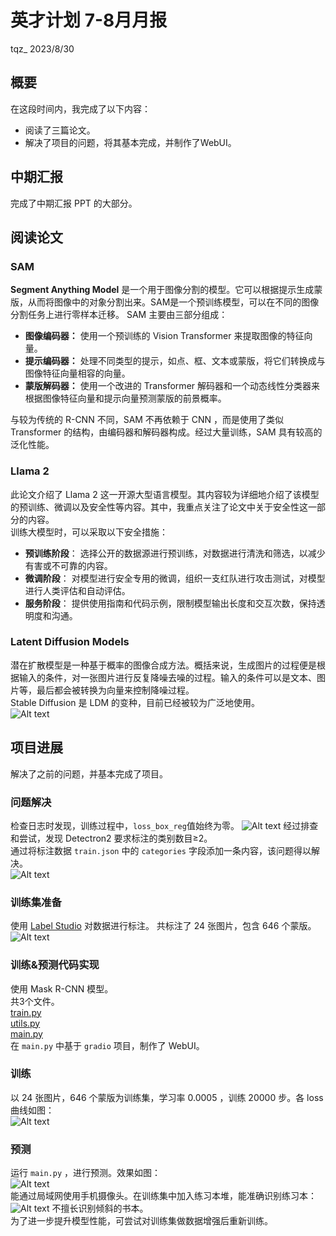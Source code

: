 # **英才计划 7-8月月报**
tqz_ 2023/8/30
## **概要**
在这段时间内，我完成了以下内容：
- 阅读了三篇论文。
- 解决了项目的问题，将其基本完成，并制作了WebUI。
## **中期汇报**
完成了中期汇报 PPT 的大部分。

## **阅读论文**
### SAM
**Segment Anything Model** 是一个用于图像分割的模型。它可以根据提示生成蒙版，从而将图像中的对象分割出来。SAM是一个预训练模型，可以在不同的图像分割任务上进行零样本迁移。 SAM 主要由三部分组成：  
 - **图像编码器：** 使用一个预训练的 Vision Transformer 来提取图像的特征向量。
 - **提示编码器：** 处理不同类型的提示，如点、框、文本或蒙版，将它们转换成与图像特征向量相容的向量。
 - **蒙版解码器：** 使用一个改进的 Transformer 解码器和一个动态线性分类器来根据图像特征向量和提示向量预测蒙版的前景概率。  

与较为传统的 R-CNN 不同，SAM 不再依赖于 CNN ，而是使用了类似 Transformer 的结构，由编码器和解码器构成。经过大量训练，SAM 具有较高的泛化性能。
### Llama 2
此论文介绍了 Llama 2 这一开源大型语言模型。其内容较为详细地介绍了该模型的预训练、微调以及安全性等内容。其中，我重点关注了论文中关于安全性这一部分的内容。  
训练大模型时，可以采取以下安全措施：

- **预训练阶段**： 选择公开的数据源进行预训练，对数据进行清洗和筛选，以减少有害或不可靠的内容。
- **微调阶段**： 对模型进行安全专用的微调，组织一支红队进行攻击测试，对模型进行人类评估和自动评估。
- **服务阶段**： 提供使用指南和代码示例，限制模型输出长度和交互次数，保持透明度和沟通。
###  Latent Diffusion Models
潜在扩散模型是一种基于概率的图像合成方法。概括来说，生成图片的过程便是根据输入的条件，对一张图片进行反复降噪去噪的过程。输入的条件可以是文本、图片等，最后都会被转换为向量来控制降噪过程。  
Stable Diffusion 是 LDM 的变种，目前已经被较为广泛地使用。  
![Alt text](7.jpg)
## **项目进展**
解决了之前的问题，并基本完成了项目。
### 问题解决
检查日志时发现，训练过程中，`loss_box_reg`值始终为零。
![Alt text](5.jpg)
经过排查和尝试，发现 Detectron2 要求标注的类别数目≥2。  
通过将标注数据 `train.json` 中的 `categories` 字段添加一条内容，该问题得以解决。  
![Alt text](6.jpg)
### 训练集准备
使用 [Label Studio]([Title](https://github.com/heartexlabs/label-studio)) 对数据进行标注。
共标注了 24 张图片，包含 646 个蒙版。  
![Alt text](1-2.jpg)
### 训练&预测代码实现
使用 Mask R-CNN 模型。  
共3个文件。  
[train.py](https://github.com/tangqz/bookcounter-finished/blob/main/train.py)  
[utils.py](https://github.com/tangqz/bookcounter-finished/blob/main/utils.py)  
[main.py](https://github.com/tangqz/bookcounter-finished/blob/main/main.py)  
在 `main.py` 中基于 `gradio` 项目，制作了 WebUI。
### 训练
以 24 张图片，646 个蒙版为训练集，学习率 0.0005 ，训练 20000 步。各 loss 曲线如图：  
![Alt text](2-2.jpg)
### 预测
运行 `main.py` ，进行预测。效果如图：  
![Alt text](3.jpg)  
能通过局域网使用手机摄像头。在训练集中加入练习本堆，能准确识别练习本：  
![Alt text](4.jpg)
不擅长识别倾斜的书本。  
为了进一步提升模型性能，可尝试对训练集做数据增强后重新训练。